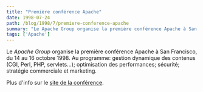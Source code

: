 ```yaml
---
title: "Première conférence Apache"
date: 1998-07-24
path: /blog/1998/7/premiere-conference-apache
summary: "Le Apache Group organise la première conférence Apache à San Francisco, du 14 au 16 octobre 1998."
tags: ['Apache']
---
```


<P>
Le <EM>Apache Group</EM> organise la première conférence Apache à San Francisco,
du 14 au 16 octobre 1998. Au programme: gestion dynamique des contenus
(CGI, Perl, PHP, servlets...); optimisation des performances; sécurité;
stratégie commerciale et marketing.
</P>

<P>
Plus d'info sur le <A HREF="http://www.apachecon.com/">site de la conférence</A>.
</P>


